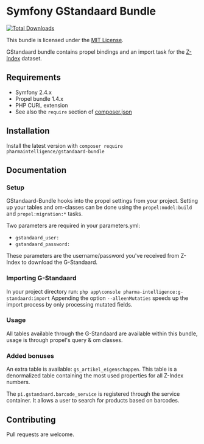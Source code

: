 # Symfony GStandaard Bundle
[![Total Downloads](https://poser.pugx.org/pharmaintelligence/gstandaard-bundle/d/total.png)](https://packagist.org/packages/pharmaintelligence/gstandaard-bundle)

This bundle is licensed under the [MIT License](LICENSE).

GStandaard bundle contains propel bindings and an import task for the [Z-Index](http://www.z-index.nl/g-standaard) dataset.

## Requirements

* Symfony 2.4.x
* Propel bundle 1.4.x
* PHP CURL extension
* See also the `require` section of [composer.json](composer.json)

## Installation
Install the latest version with `composer require pharmaintelligence/gstandaard-bundle`

## Documentation

### Setup
GStandaard-Bundle hooks into the propel settings from your project. Setting up your tables and om-classes can be done using the `propel:model:build` and `propel:migration:*` tasks.

Two parameters are required in your parameters.yml:

 - `gstandaard_user:`
 - `gstandaard_password:`

These parameters are the username/password you've received from Z-Index to download the G-Standaard.

### Importing G-Standaard
In your project directory run:
`php app\console pharma-intelligence:g-standaard:import`
Appending the option `--alleenMutaties` speeds up the import process by only processing mutated fields.

### Usage
All tables available through the G-Standaard are available within this bundle, usage is through propel's query & om classes.

### Added bonuses
An extra table is available: `gs_artikel_eigenschappen`. This table is a denormalized table containing the most used properties for all Z-Index numbers.

The `pi.gstandaard.barcode_service` is registered through the service container. It allows a user to search for products based on barcodes.

## Contributing

Pull requests are welcome. 
